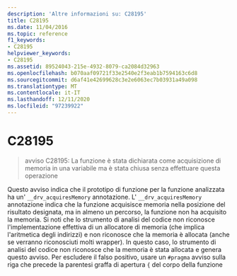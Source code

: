 ```yaml
---
description: 'Altre informazioni su: C28195'
title: C28195
ms.date: 11/04/2016
ms.topic: reference
f1_keywords:
- C28195
helpviewer_keywords:
- C28195
ms.assetid: 89524043-215e-4932-8079-ca2084d32963
ms.openlocfilehash: b070aaf09721f33e2540e2f3eab1b7594163c6d8
ms.sourcegitcommit: d6af41e42699628c3e2e6063ec7b03931a49a098
ms.translationtype: MT
ms.contentlocale: it-IT
ms.lasthandoff: 12/11/2020
ms.locfileid: "97239922"
---
```

# <a name="c28195"></a>C28195

> avviso C28195: La funzione è stata dichiarata come acquisizione di memoria in una variabile ma è stata chiusa senza effettuare questa operazione

Questo avviso indica che il prototipo di funzione per la funzione analizzata ha un' `__drv_acquiresMemory` annotazione. L' `__drv_acquiresMemory` annotazione indica che la funzione acquisisce memoria nella posizione del risultato designata, ma in almeno un percorso, la funzione non ha acquisito la memoria. Si noti che lo strumento di analisi del codice non riconosce l'implementazione effettiva di un allocatore di memoria (che implica l'aritmetica degli indirizzi) e non riconosce che la memoria è allocata (anche se verranno riconosciuti molti wrapper). In questo caso, lo strumento di analisi del codice non riconosce che la memoria è stata allocata e genera questo avviso. Per escludere il falso positivo, usare un `#pragma` avviso sulla riga che precede la parentesi graffa di apertura `{` del corpo della funzione
